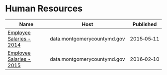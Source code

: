 # Human Resources

Name | Host | Published
---- | ---- | ---------
[Employee Salaries - 2014](../datasets/54rh-89p8.md) | data.montgomerycountymd.gov | 2015&#x2011;05&#x2011;11
[Employee Salaries - 2015](../datasets/6rqk-pdub.md) | data.montgomerycountymd.gov | 2016&#x2011;02&#x2011;10

